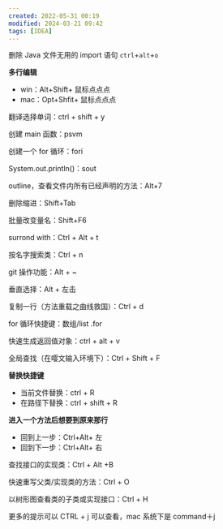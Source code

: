 ```yaml
---
created: 2022-05-31 00:19
modified: 2024-03-21 09:42
tags: [IDEA]
---
```


删除 Java 文件无用的 import 语句 `ctrl`+`alt`+`o`

**多行编辑**
-   win：Alt+Shift+ 鼠标点点点
-   mac：Opt+Shfit+ 鼠标点点点

翻译选择单词：ctrl + shift + y

创建 main 函数：psvm

创建一个 for 循环：fori

System.out.println()：sout

outline，查看文件内所有已经声明的方法：Alt+7

删除缩进：Shift+Tab

批量改变量名：Shift+F6

surrond with：Ctrl + Alt + t

按名字搜索类：Ctrl + n

git 操作功能：Alt + ~

垂直选择：Alt + 左击

复制一行（方法重载之曲线救国）：Ctrl + d

for 循环快捷键：数组/list .for

快速生成返回值对象：ctrl + alt + v

全局查找（在嘤文输入环境下）：Ctrl + Shift + F

**替换快捷键**
- 当前文件替换：ctrl + R
- 在路径下替换：ctrl + shift + R

**进入一个方法后想要到原来那行**
- 回到上一步：Ctrl+Alt+ 左
- 回到下一步：Ctrl+Alt+ 右

查找接口的实现类：Ctrl + Alt +B

快速重写父类/实现类的方法：Ctrl + O

以树形图查看类的子类或实现接口：Ctrl + H

更多的提示可以 CTRL + j 可以查看，mac 系统下是 command＋j
